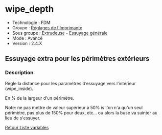 # wipe_depth

* Technologie : FDM
* Groupe : [Réglages de l'Imprimante](../printer_settings/printer_settings.md)
* Sous groupe : [Extrudeuse](../printer_settings/printer_settings.md#extrudeuse) - [Essuyage générale](../printer_settings/printer_settings.md#Essuyage_générale)
* Mode : Avancé
* Version : 2.4.X

## Essuyage extra pour les périmètres extérieurs

### Description

Règle la distance pour les paramètres d’essuyage vers l'intérieur (wipe_inside).

En % de la largeur d'un périmètre.

Note: ne pas mettre de valeur supérieur à 50% is l'on n'a qu'un seul périmètre, pas plus de 150% pour deux, etc... ou alors la buse va suinter au lieu de s'essuyer.

[Retour Liste variables](variable_list.md)